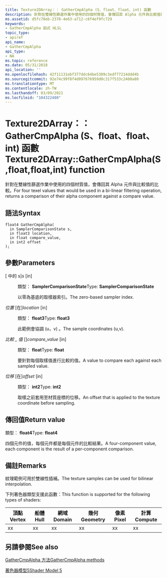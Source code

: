 ```yaml
---
title: Texture2DArray：： GatherCmpAlpha (S、float、float、int) 函數
description: 針對在雙線性篩選作業中使用的四個材質值，會傳回其 Alpha 元件與比較值的比較。 |Texture2DArray：： GatherCmpAlpha (S、float、float、int) 函數
ms.assetid: d5fc78eb-2378-4e63-a712-c6f4ef9fc729
keywords:
- GatherCmpAlpha 函式 HLSL
topic_type:
- apiref
api_name:
- GatherCmpAlpha
api_type:
- NA
ms.topic: reference
ms.date: 05/31/2018
api_location: ''
ms.openlocfilehash: 42f11131ebf377ddc64be5309c3edf77214ddd4b
ms.sourcegitcommit: 92e74c99f8f4d097676959d0c317f533c2400a80
ms.translationtype: MT
ms.contentlocale: zh-TW
ms.lasthandoff: 03/09/2021
ms.locfileid: "104322480"
---
```

# <a name="texture2darraygathercmpalphasfloatfloatint-function"></a><span data-ttu-id="9286a-105">Texture2DArray：： GatherCmpAlpha (S、float、float、int) 函數</span><span class="sxs-lookup"><span data-stu-id="9286a-105">Texture2DArray::GatherCmpAlpha(S,float,float,int) function</span></span>

<span data-ttu-id="9286a-106">針對在雙線性篩選作業中使用的四個材質值，會傳回其 Alpha 元件與比較值的比較。</span><span class="sxs-lookup"><span data-stu-id="9286a-106">For four texel values that would be used in a bi-linear filtering operation, returns a comparison of their alpha component against a compare value.</span></span>

## <a name="syntax"></a><span data-ttu-id="9286a-107">語法</span><span class="sxs-lookup"><span data-stu-id="9286a-107">Syntax</span></span>

``` syntax
float4 GatherCmpAlpha(
  in SamplerComparisonState s,
  in float3 location,
  in float compare_value,
  in int2 offset
);
```

## <a name="parameters"></a><span data-ttu-id="9286a-108">參數</span><span class="sxs-lookup"><span data-stu-id="9286a-108">Parameters</span></span>

<dl> <dt>

<span data-ttu-id="9286a-109"> \[ 中的 s\]</span><span class="sxs-lookup"><span data-stu-id="9286a-109">*s* \[in\]</span></span>
</dt> <dd>

<span data-ttu-id="9286a-110">類型： **SamplerComparisonState**</span><span class="sxs-lookup"><span data-stu-id="9286a-110">Type: **SamplerComparisonState**</span></span>

<span data-ttu-id="9286a-111">以零為基底的取樣器索引。</span><span class="sxs-lookup"><span data-stu-id="9286a-111">The zero-based sampler index.</span></span>

</dd> <dt>

<span data-ttu-id="9286a-112">*位置* \[在\]</span><span class="sxs-lookup"><span data-stu-id="9286a-112">*location* \[in\]</span></span>
</dt> <dd>

<span data-ttu-id="9286a-113">類型： **float3**</span><span class="sxs-lookup"><span data-stu-id="9286a-113">Type: **float3**</span></span>

<span data-ttu-id="9286a-114">此範例會協調 (u，v) 。</span><span class="sxs-lookup"><span data-stu-id="9286a-114">The sample coordinates (u,v).</span></span>

</dd> <dt>

<span data-ttu-id="9286a-115">*比較 \_ 值* \[\]</span><span class="sxs-lookup"><span data-stu-id="9286a-115">*compare\_value* \[in\]</span></span>
</dt> <dd>

<span data-ttu-id="9286a-116">類型： **float**</span><span class="sxs-lookup"><span data-stu-id="9286a-116">Type: **float**</span></span>

<span data-ttu-id="9286a-117">要針對每個取樣值進行比較的值。</span><span class="sxs-lookup"><span data-stu-id="9286a-117">A value to compare each against each sampled value.</span></span>

</dd> <dt>

<span data-ttu-id="9286a-118">*位移* \[在\]</span><span class="sxs-lookup"><span data-stu-id="9286a-118">*offset* \[in\]</span></span>
</dt> <dd>

<span data-ttu-id="9286a-119">類型： **int2**</span><span class="sxs-lookup"><span data-stu-id="9286a-119">Type: **int2**</span></span>

<span data-ttu-id="9286a-120">取樣之前套用至材質座標的位移。</span><span class="sxs-lookup"><span data-stu-id="9286a-120">An offset that is applied to the texture coordinate before sampling.</span></span>

</dd> </dl>

## <a name="return-value"></a><span data-ttu-id="9286a-121">傳回值</span><span class="sxs-lookup"><span data-stu-id="9286a-121">Return value</span></span>

<span data-ttu-id="9286a-122">類型： **float4**</span><span class="sxs-lookup"><span data-stu-id="9286a-122">Type: **float4**</span></span>

<span data-ttu-id="9286a-123">四個元件的值，每個元件都是每個元件的比較結果。</span><span class="sxs-lookup"><span data-stu-id="9286a-123">A four-component value, each component is the result of a per-component comparison.</span></span>

## <a name="remarks"></a><span data-ttu-id="9286a-124">備註</span><span class="sxs-lookup"><span data-stu-id="9286a-124">Remarks</span></span>

<span data-ttu-id="9286a-125">紋理範例可用於雙線性插補。</span><span class="sxs-lookup"><span data-stu-id="9286a-125">The texture samples can be used for bilinear interpolation.</span></span>

<span data-ttu-id="9286a-126">下列著色器類型支援此函數：</span><span class="sxs-lookup"><span data-stu-id="9286a-126">This function is supported for the following types of shaders:</span></span>



| <span data-ttu-id="9286a-127">頂點</span><span class="sxs-lookup"><span data-stu-id="9286a-127">Vertex</span></span> | <span data-ttu-id="9286a-128">船體</span><span class="sxs-lookup"><span data-stu-id="9286a-128">Hull</span></span> | <span data-ttu-id="9286a-129">網域</span><span class="sxs-lookup"><span data-stu-id="9286a-129">Domain</span></span> | <span data-ttu-id="9286a-130">幾何</span><span class="sxs-lookup"><span data-stu-id="9286a-130">Geometry</span></span> | <span data-ttu-id="9286a-131">像素</span><span class="sxs-lookup"><span data-stu-id="9286a-131">Pixel</span></span> | <span data-ttu-id="9286a-132">計算</span><span class="sxs-lookup"><span data-stu-id="9286a-132">Compute</span></span> |
|--------|------|--------|----------|-------|---------|
| <span data-ttu-id="9286a-133">x</span><span class="sxs-lookup"><span data-stu-id="9286a-133">x</span></span>      | <span data-ttu-id="9286a-134">x</span><span class="sxs-lookup"><span data-stu-id="9286a-134">x</span></span>    | <span data-ttu-id="9286a-135">x</span><span class="sxs-lookup"><span data-stu-id="9286a-135">x</span></span>      | <span data-ttu-id="9286a-136">x</span><span class="sxs-lookup"><span data-stu-id="9286a-136">x</span></span>        | <span data-ttu-id="9286a-137">x</span><span class="sxs-lookup"><span data-stu-id="9286a-137">x</span></span>     | <span data-ttu-id="9286a-138">x</span><span class="sxs-lookup"><span data-stu-id="9286a-138">x</span></span>       |



 

## <a name="see-also"></a><span data-ttu-id="9286a-139">另請參閱</span><span class="sxs-lookup"><span data-stu-id="9286a-139">See also</span></span>

<dl> <dt>

[<span data-ttu-id="9286a-140">GatherCmpAlpha 方法</span><span class="sxs-lookup"><span data-stu-id="9286a-140">GatherCmpAlpha methods</span></span>](texture2darray-gathercmpalpha.md)
</dt> <dt>

[<span data-ttu-id="9286a-141">著色器模型5</span><span class="sxs-lookup"><span data-stu-id="9286a-141">Shader Model 5</span></span>](d3d11-graphics-reference-sm5.md)
</dt> </dl>

 

 




